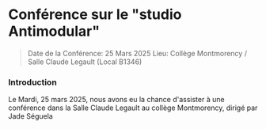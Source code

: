 # Conférence sur le "studio Antimodular"

> Date de la Conférence: 25 Mars 2025
> Lieu: Collège Montmorency / Salle Claude Legault (Local B1346)


### Introduction
Le Mardi, 25 mars 2025, nous avons eu la chance d'assister à une conférence dans la Salle Claude Legault au collège Montmorency, dirigé par Jade Séguela
